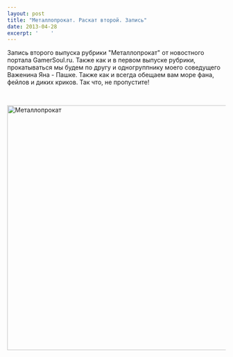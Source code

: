 ```yaml
---
layout: post
title: "Металлопрокат. Раскат второй. Запись"
date: 2013-04-28
excerpt: '    '
---
```


Запись второго выпуска рубрики "Металлопрокат" от новостного портала GamerSoul.ru.
Также как и в первом выпуске рубрики, прокатываться мы будем по другу и одногруппнику моего соведущего Важенина Яна - Пашке. Также как и всегда обещаем вам море фана, фейлов и диких криков. Так что, не пропустите!

&nbsp;

<a href="http://gamersoul.ru/wp-content/uploads/2013/02/Металлопрокат.png"><img class="wp-image-1366 aligncenter" alt="Металлопрокат" src="http://gamersoul.ru/wp-content/uploads/2013/02/Металлопрокат.png" width="692" height="564" /></a>